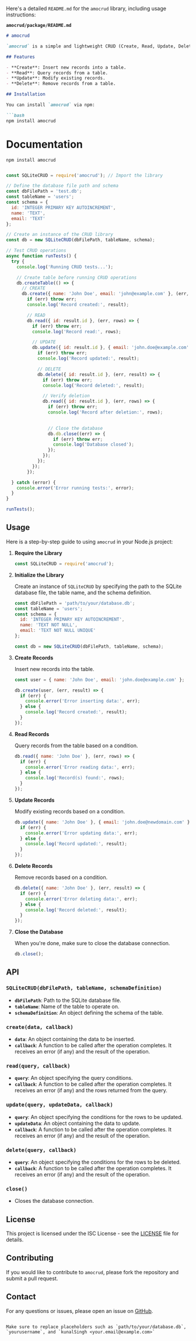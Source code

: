 Here's a detailed `README.md` for the `amocrud` library, including usage instructions:

**`amocrud/package/README.md`**

```markdown
# amocrud

`amocrud` is a simple and lightweight CRUD (Create, Read, Update, Delete) library for SQLite in Node.js. It provides an easy-to-use API for performing basic database operations on SQLite databases.

## Features

- **Create**: Insert new records into a table.
- **Read**: Query records from a table.
- **Update**: Modify existing records.
- **Delete**: Remove records from a table.

## Installation

You can install `amocrud` via npm:

```bash
npm install amocrud
```



# Documentation

```
npm install amocrud
```

```javascript

const SQLiteCRUD = require('amocrud'); // Import the library

// Define the database file path and schema
const dbFilePath = 'test.db';
const tableName = 'users';
const schema = {
  id: 'INTEGER PRIMARY KEY AUTOINCREMENT',
  name: 'TEXT',
  email: 'TEXT'
};

// Create an instance of the CRUD library
const db = new SQLiteCRUD(dbFilePath, tableName, schema);

// Test CRUD operations
async function runTests() {
  try {
    console.log('Running CRUD tests...');

    // Create table before running CRUD operations
    db.createTable(() => {
      // CREATE
      db.create({ name: 'John Doe', email: 'john@example.com' }, (err, result) => {
        if (err) throw err;
        console.log('Record created:', result);

        // READ
        db.read({ id: result.id }, (err, rows) => {
          if (err) throw err;
          console.log('Record read:', rows);

          // UPDATE
          db.update({ id: result.id }, { email: 'john.doe@example.com' }, (err, result) => {
            if (err) throw err;
            console.log('Record updated:', result);

            // DELETE
            db.delete({ id: result.id }, (err, result) => {
              if (err) throw err;
              console.log('Record deleted:', result);

              // Verify deletion
              db.read({ id: result.id }, (err, rows) => {
                if (err) throw err;
                console.log('Record after deletion:', rows);
                 

                // Close the database
                db.db.close((err) => {
                  if (err) throw err;
                  console.log('Database closed');
                });
              });
            });
          });
        });

  } catch (error) {
    console.error('Error running tests:', error);
  }
}

runTests();
```



## Usage

Here is a step-by-step guide to using `amocrud` in your Node.js project:

1. **Require the Library**

   ```js
   const SQLiteCRUD = require('amocrud');
   ```

2. **Initialize the Library**

   Create an instance of `SQLiteCRUD` by specifying the path to the SQLite database file, the table name, and the schema definition.

   ```js
   const dbFilePath = 'path/to/your/database.db';
   const tableName = 'users';
   const schema = {
     id: 'INTEGER PRIMARY KEY AUTOINCREMENT',
     name: 'TEXT NOT NULL',
     email: 'TEXT NOT NULL UNIQUE'
   };

   const db = new SQLiteCRUD(dbFilePath, tableName, schema);
   ```

3. **Create Records**

   Insert new records into the table.

   ```js
   const user = { name: 'John Doe', email: 'john.doe@example.com' };

   db.create(user, (err, result) => {
     if (err) {
       console.error('Error inserting data:', err);
     } else {
       console.log('Record created:', result);
     }
   });
   ```

4. **Read Records**

   Query records from the table based on a condition.

   ```js
   db.read({ name: 'John Doe' }, (err, rows) => {
     if (err) {
       console.error('Error reading data:', err);
     } else {
       console.log('Record(s) found:', rows);
     }
   });
   ```

5. **Update Records**

   Modify existing records based on a condition.

   ```js
   db.update({ name: 'John Doe' }, { email: 'john.doe@newdomain.com' }, (err, result) => {
     if (err) {
       console.error('Error updating data:', err);
     } else {
       console.log('Record updated:', result);
     }
   });
   ```

6. **Delete Records**

   Remove records based on a condition.

   ```js
   db.delete({ name: 'John Doe' }, (err, result) => {
     if (err) {
       console.error('Error deleting data:', err);
     } else {
       console.log('Record deleted:', result);
     }
   });
   ```

7. **Close the Database**

   When you're done, make sure to close the database connection.

   ```js
   db.close();
   ```

## API

### `SQLiteCRUD(dbFilePath, tableName, schemaDefinition)`

- **`dbFilePath`**: Path to the SQLite database file.
- **`tableName`**: Name of the table to operate on.
- **`schemaDefinition`**: An object defining the schema of the table.

### `create(data, callback)`

- **`data`**: An object containing the data to be inserted.
- **`callback`**: A function to be called after the operation completes. It receives an error (if any) and the result of the operation.

### `read(query, callback)`

- **`query`**: An object specifying the query conditions.
- **`callback`**: A function to be called after the operation completes. It receives an error (if any) and the rows returned from the query.

### `update(query, updateData, callback)`

- **`query`**: An object specifying the conditions for the rows to be updated.
- **`updateData`**: An object containing the data to update.
- **`callback`**: A function to be called after the operation completes. It receives an error (if any) and the result of the operation.

### `delete(query, callback)`

- **`query`**: An object specifying the conditions for the rows to be deleted.
- **`callback`**: A function to be called after the operation completes. It receives an error (if any) and the result of the operation.

### `close()`

- Closes the database connection.

## License

This project is licensed under the ISC License - see the [LICENSE](LICENSE) file for details.

## Contributing

If you would like to contribute to `amocrud`, please fork the repository and submit a pull request.

## Contact

For any questions or issues, please open an issue on [GitHub](https://github.com/kunalatmosoft/amocrud/issues).

```

Make sure to replace placeholders such as `path/to/your/database.db`, `yourusername`, and `kunalSingh <your.email@example.com>`